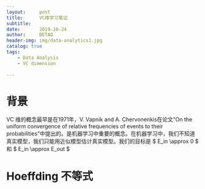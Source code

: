 ```yaml
---
layout:     post
title:      VC维学习笔记
subtitle:   
date:       2019-10-24
author:     DETAO
header-img: img/data-analytics1.jpg
catalog: true
tags:
    - Data Analysis
    - VC dimension
    
---
```

# 背景

VC 维的概念最早是在1971年，V. Vapnik and A. Chervonenkis在论文“On the uniform convergence of relative frequencies of events 
to their probabilities”中提出的。是机器学习中重要的概念。在机器学习中，我们不知道真实模型，我们只能用近似模型估计真实模型。我们的目标是
$ E_in \approx 0 $   和 $ E_in \approx E_out $



# Hoeffding 不等式

